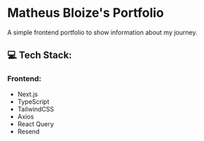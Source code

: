 # Matheus Bloize's Portfolio

A simple frontend portfolio to show information about my journey.

## 💻 Tech Stack:

### Frontend:
 - Next.js
 - TypeScript
 - TailwindCSS
 - Axios
 - React Query
 - Resend